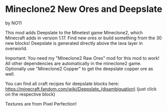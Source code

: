 # Mineclone2 New Ores and Deepslate
by NO11

This mod adds Deepslate to the Minetest game Mineclone2, which Minecraft adds in version 1.17.
Find new ores or build something from the 30 new blocks! Deepslate is generated directly above the lava layer in overworld.

Important: You need my "Mineclone2 Raw Ores" mod for this mod to work!
All other dependencies are automatically in the mineclone2 game.
Optionally use "Mineclone2 Copper" to get the deepslate copper ore as well.


You can find all craft recipes for deepslate blocks here: https://minecraft.fandom.com/wiki/Deepslate_(disambiguation)
(just click on the respective block)

Textures are from Pixel Perfection!
